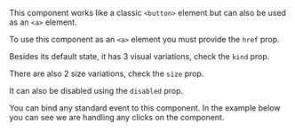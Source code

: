 This component works like a classic `<button>` element but can also be used as an `<a>` element.

To use this component as an `<a>` element you must provide the `href` prop.

Besides its default state, it has 3 visual variations, check the `kind` prop.

There are also 2 size variations, check the `size` prop.

It can also be disabled using the `disabled` prop.

You can bind any standard event to this component. In the example below you can see we are handling any clicks on the component.
